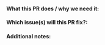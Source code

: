 #### What this PR does / why we need it:

#### Which issue(s) will this PR fix?:

#### Additional notes:
